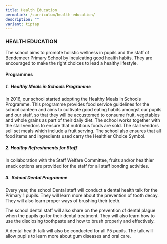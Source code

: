 ```yaml
---
title: Health Education
permalink: /curriculum/health-education/
description: ""
variant: tiptap
---
```

<h3>HEALTH EDUCATION</h3>
<p>The school aims to promote holistic wellness in pupils and the staff of
Bendemeer Primary School by inculcating good health habits. They are encouraged
to make the right choices to lead a healthy lifestyle.</p>
<h4>Programmes</h4>
<h5><strong>1. &nbsp;Healthy Meals in Schools Programme</strong></h5>
<p>In 2016, our school started adopting the Healthy Meals in Schools Programme.
This programme provides food service guidelines for the school canteen
and aims to cultivate good eating habits amongst our pupils and our staff,
so that they will be accustomed to consume fruit, vegetables and whole
grains as part of their daily diet. The school works together with the
stall vendors to ensure that nutritious foods are sold. The stall vendors
sell set meals which include a fruit serving. The school also ensures that
all food items and ingredients used carry the Healthier Choice Symbol.
&nbsp;</p>
<h5><strong>2. Healthy Refreshments for Staff</strong></h5>
<p>In collaboration with the Staff Welfare Committee, fruits and/or healthier
snack options are provided for the staff for all staff bonding activities.</p>
<h5><strong>3. &nbsp;School Dental Programme</strong></h5>
<p>Every year, the school Dental staff will conduct a dental health talk
for the Primary 1 pupils. They will learn more about the prevention of
tooth decay. They will also learn proper ways of brushing their teeth.</p>
<p>The school dental staff will also share on the prevention of dental plague
when the pupils go for their dental treatment. They will also learn how
to use the disclosing toothpaste and how to brush properly and effectively.
&nbsp;</p>
<p>A dental health talk will also be conducted for all P5 pupils. The talk
will allow pupils to learn more about gum diseases and oral care.</p>
<p></p>